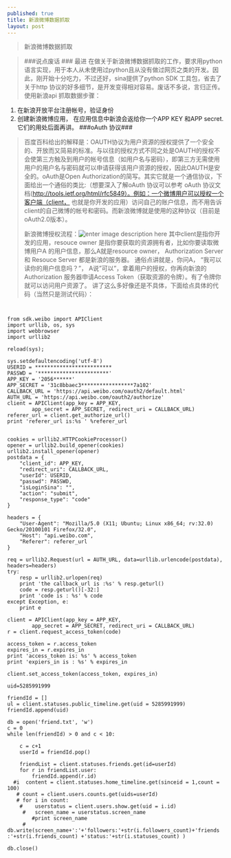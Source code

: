 ```yaml
---
published: true
title: 新浪微博数据抓取
layout: post
---
```

>新浪微博数据抓取

>###说点废话 ###
>最进 在做关于新浪微博数据抓取的工作，要求用python语言实现，用于本人从未使用过python且从没有做过网页之类的开发。因此，刚开始十分吃力，不过还好，sina提供了python SDK 工具包，省去了关于http 协议的好多细节，是开发变得相对容易。废话不多说，言归正传。
>使用新浪api 抓取数据步骤：
>

 1. 在新浪开放平台注册帐号，验证身份
 2. 创建新浪微博应用， 在应用信息中新浪会返给你一个APP KEY 和APP secret. 它们的用处后面再讲。
###oAuth 协议###
>百度百科给出的解释是：OAUTH协议为用户资源的授权提供了一个安全的、开放而又简易的标准。与以往的授权方式不同之处是OAUTH的授权不会使第三方触及到用户的帐号信息（如用户名与密码），即第三方无需使用用户的用户名与密码就可以申请获得该用户资源的授权，因此OAUTH是安全的。oAuth是Open Authorization的简写。其实它就是一个通信协议，下面给出一个通俗的类比:（想要深入了解oAuth 协议可以参考 oAuth 协议文档(http://tools.ietf.org/html/rfc5849）。例如：一个微博用户可以授权一个客户端（client， 也就是你开发的应用）访问自己的账户信息，而不用告诉client的自己微博的帐号和密码。而新浪微博就是使用的这种协议（目前是oAuth2.0版本）。
>
>新浪微博授权流程：![enter image description here](http://www.sinaimg.cn/blog/developer/wiki/oAuth2_01.gif)
>其中client是指你开发的应用，resouce owner 是指你要获取的资源拥有者，比如你要读取微博用户A 的用户信息，那么A就是resource owner， Authorization Server 和 Resouce Server 都是新浪的服务器。
>通俗点讲就是，你问A， “我可以读你的用户信息吗？”， A说”可以”，拿着用户的授权，你再向新浪的Authorization 服务器申请Access Token（获取资源的令牌）。有了令牌你就可以访问用户资源了。 讲了这么多好像还是不具体，下面给点具体的代码（当然只是测试代码）：

<pre><code>

from sdk.weibo import APIClient
import urllib, os, sys
import webbrowser
import urllib2

reload(sys);

sys.setdefaultencoding('utf-8')
USERID = *************************
PASSWD = '***********************'
APP_KEY = '2056******'
APP_SECRET = '31c8bbaec3*****************7a102'
CALLBACK_URL = 'https://api.weibo.com/oauth2/default.html'
AUTH_URL = 'https://api.weibo.com/oauth2/authorize'
client = APIClient(app_key = APP_KEY,
        app_secret = APP_SECRET, redirect_uri = CALLBACK_URL)
referer_url = client.get_authorize_url()
print 'referer_url is:%s ' %referer_url


cookies = urllib2.HTTPCookieProcessor()
opener = urllib2.build_opener(cookies)
urllib2.install_opener(opener)
postdata = {
    "client_id": APP_KEY,
    "redirect_uri": CALLBACK_URL,
    "userId": USERID,
    "passwd": PASSWD,
    "isLoginSina": "",
    "action": "submit",
    "response_type": "code"
}

headers = {
    "User-Agent": "Mozilla/5.0 (X11; Ubuntu; Linux x86_64; rv:32.0) Gecko/20100101 Firefox/32.0",
    "Host": "api.weibo.com",
    "Referer": referer_url
}

req = urllib2.Request(url = AUTH_URL, data=urllib.urlencode(postdata), headers=headers)
try:
    resp = urllib2.urlopen(req)
    print 'the callback_url is :%s' % resp.geturl()
    code = resp.geturl()[-32:]
    print 'code is : %s' % code
except Exception, e:
    print e

client = APIClient(app_key = APP_KEY,
        app_secret = APP_SECRET, redirect_uri = CALLBACK_URL)
r = client.request_access_token(code)

access_token = r.access_token
expires_in = r.expires_in
print 'access_token is: %s' % access_token
print 'expiers_in is : %s' % expires_in

client.set_access_token(access_token, expires_in)

uid=5285991999

friendId = []
ul = client.statuses.public_timeline.get(uid = 5285991999)
friendId.append(uid)

db = open('friend.txt', 'w')
c = 0
while len(friendId) > 0 and c < 10:
     
    c = c+1
    userId = friendId.pop()
  
    friendList = client.statuses.friends.get(id=userId)
    for r in friendList.user:
        friendId.append(r.id)
  #i  content = client.statuses.home_timeline.get(sinceid = 1,count = 100)
   # count = client.users.counts.get(uids=userId)
   # for i in count:
    #    userstatus = client.users.show.get(uid = i.id)
     #   screen_name = userstatus.screen_name
        #print screen_name
     #   db.write(screen_name+':'+'followers:'+str(i.followers_count)+'friends :'+str(i.friends_count) +'status:'+str(i.statuses_count) )
    
db.close()



</code></pre>

